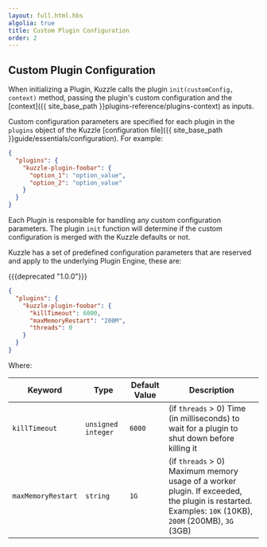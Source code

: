 ```yaml
---
layout: full.html.hbs
algolia: true
title: Custom Plugin Configuration
order: 2
---
```


## Custom Plugin Configuration

When initializing a Plugin, Kuzzle calls the plugin `init(customConfig, context)` method, passing the plugin's custom configuration and the [context]({{ site_base_path }}plugins-reference/plugins-context) as inputs.

Custom configuration parameters are specified for each plugin in the `plugins` object of the Kuzzle [configuration file]({{ site_base_path }}guide/essentials/configuration). For example:

```json
{
  "plugins": {
    "kuzzle-plugin-foobar": {
      "option_1": "option_value",
      "option_2": "option_value"
    }
  }
}
```

Each Plugin is responsible for handling any custom configuration parameters. The plugin `init` function will determine if the custom configuration is merged with the Kuzzle defaults or not.


Kuzzle has a set of predefined configuration parameters that are reserved and apply to the underlying Plugin Engine, these are:

{{{deprecated "1.0.0"}}}

```json
{
  "plugins": {
    "kuzzle-plugin-foobar": {
      "killTimeout": 6000,
      "maxMemoryRestart": "200M",
      "threads": 0
    }
  }
}
```

Where:

| Keyword | Type | Default Value |Description                  |
|---------|------|---------------|-----------------------------|
| `killTimeout` | `unsigned integer` | `6000 ` | (if `threads` > 0) Time (in milliseconds) to wait for a plugin to shut down before killing it |
| `maxMemoryRestart` | `string` | `1G` | (if `threads` > 0) Maximum memory usage of a worker plugin. If exceeded, the plugin is restarted. <br>Examples: `10K` (10KB), `200M` (200MB), `3G` (3GB)|
